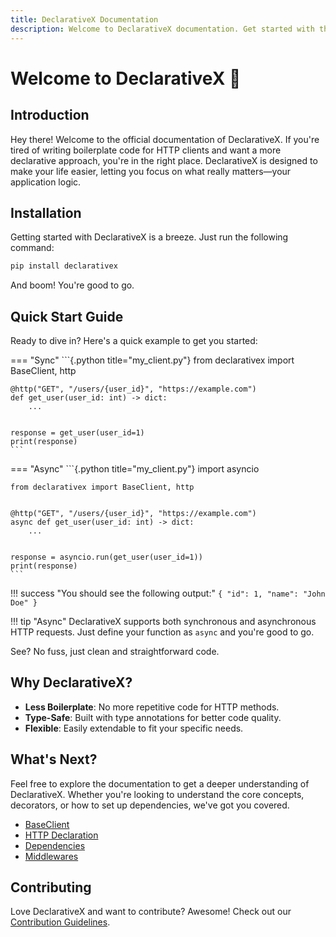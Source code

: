 ```yaml
---
title: DeclarativeX Documentation
description: Welcome to DeclarativeX documentation. Get started with this Python library for building robust, declarative HTTP clients.
---
```


# Welcome to DeclarativeX 🚀

## Introduction

Hey there! Welcome to the official documentation of DeclarativeX. If you're tired of writing boilerplate code for HTTP
clients and want a more declarative approach, you're in the right place. DeclarativeX is designed to make your life
easier, letting you focus on what really matters—your application logic.

## Installation

Getting started with DeclarativeX is a breeze. Just run the following command:

```bash
pip install declarativex
```

And boom! You're good to go.

## Quick Start Guide

Ready to dive in? Here's a quick example to get you started:

=== "Sync"
    ```{.python title="my_client.py"}
    from declarativex import BaseClient, http
    
    
    @http("GET", "/users/{user_id}", "https://example.com")
    def get_user(user_id: int) -> dict:
        ...
    
    
    response = get_user(user_id=1)
    print(response)
    ```

=== "Async"
    ```{.python title="my_client.py"}
    import asyncio
    
    from declarativex import BaseClient, http
    
    
    @http("GET", "/users/{user_id}", "https://example.com")
    async def get_user(user_id: int) -> dict:
        ...
    
    
    response = asyncio.run(get_user(user_id=1))
    print(response)
    ```

!!! success "You should see the following output:"
    ```
    {
      "id": 1,
      "name": "John Doe"
    }
    ```

!!! tip "Async"
    DeclarativeX supports both synchronous and asynchronous HTTP requests. Just define your function as `async` and
    you're good to go.


See? No fuss, just clean and straightforward code.

## Why DeclarativeX?

- **Less Boilerplate**: No more repetitive code for HTTP methods.
- **Type-Safe**: Built with type annotations for better code quality.
- **Flexible**: Easily extendable to fit your specific needs.

## What's Next?

Feel free to explore the documentation to get a deeper understanding of DeclarativeX. Whether you're looking to understand the core concepts, decorators, or how to set up dependencies, we've got you covered.

- [BaseClient](core-concepts/base-client.md)
- [HTTP Declaration](core-concepts/http-declaration.md)
- [Dependencies](core-concepts/dependencies.md)
- [Middlewares](core-concepts/middlewares.md)

## Contributing

Love DeclarativeX and want to contribute? Awesome! Check out our [Contribution Guidelines](contributing.md).

